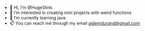 - 👋 Hi, I’m @HugeStink
- 👀 I’m interested in creating mini projects with weird functions
- 🌱 I’m currently learning java
- 📫 You can reach me through my email aidenrdurand@gmail.com
